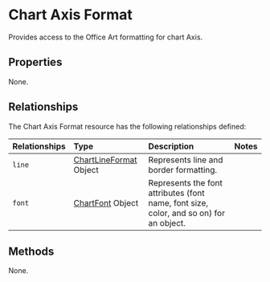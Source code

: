 # Chart Axis Format
Provides access to the Office Art formatting for chart Axis.

## Properties
None.

## Relationships
The Chart Axis Format resource has the following relationships defined:

| Relationships    | Type    |Description|Notes |
|:-----------------|:--------|:----------|:-----|
| `line`          |[ChartLineFormat](chartLineFormat.md) Object | Represents line and border formatting.
| `font`          |[ChartFont](chartFont.md) Object | Represents the font attributes (font name, font size, color, and so on) for an object. 


## Methods
None.